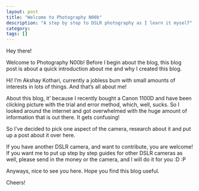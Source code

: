 ```yaml
---
layout: post
title: "Welcome to Photography N00b"
description: "A step by step to DSLR photography as I learn it myself"
category: 
tags: []
---
```

Hey there!

Welcome to Photography N00b!
Before I begin about the blog, this blog post is about a quick introduction about me and why I created this blog.

Hi! I&rsquo;m Akshay Kothari, currently a jobless bum with small amounts of interests in lots of things. 
And that&rsquo;s all about me!

About this blog, it&rsquo; because I recently bought a Canon 1100D and have been clicking picture with the trial and error method, which, well, sucks.
So I looked around the internet and got overwhelmed with the huge amount of information that is out there. It gets confusing!

So I&rsquo;ve decided to pick one aspect of the camera, research about it and put up a post about it over here.

If you have another DSLR camera, and want to contribute, you are welcome!
If you want me to put up step by step guides for other DSLR cameras as well, please send in the money or the camera, and I will do it for you :D :P

Anyways, nice to see you here. Hope you find this blog useful.

Cheers!
